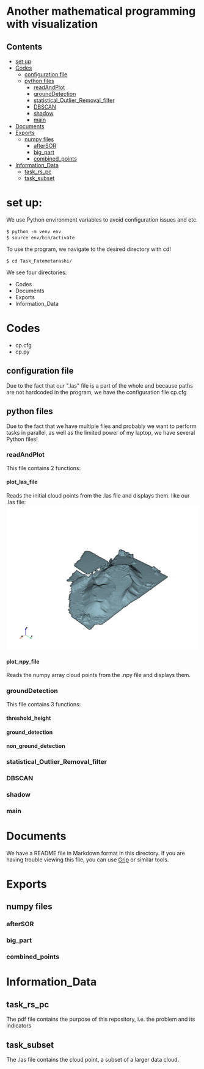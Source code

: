 # Another mathematical programming with visualization

 ## Contents
<!-- -->
- [set up](#set-up)
- [Codes](#codes)
    - [configuration file](#configuration-file)
    - [python files](#python-files)
        - [readAndPlot](#readandplot)
        - [groundDetection](#grounddetection)
        - [statistical_Outlier_Removal_filter](#statistical_outlier_removal_filter)
        - [DBSCAN](#dbscan)
        - [shadow](#shadow)
        - [main](#main)
- [Documents](#documents)
- [Exports](#exports)
    - [numpy files](#numpy-files)
        - [afterSOR](#aftersor)
        - [big_part](#big_part)
        - [combined_points](#combined_points)
- [Information_Data](#information-data)
    - [task_rs_pc](#task_rs_pc)
    - [task_subset](#task_subset)



# set up:

We use Python environment variables to avoid configuration issues and etc.
```
$ python -m venv env
$ source env/bin/activate
```
To use the program, we navigate to the desired directory with cd!
  ```
$ cd Task_Fatemetarashi/
```
 We see four directories:
- Codes
- Documents
- Exports
- Information_Data 

<!-- -->
# Codes
- cp.cfg
- cp.py

## configuration file
Due to the fact that our ".las" file is a part of the whole and because paths are not hardcoded in the program, we have the configuration file cp.cfg

## python files
Due to the fact that we have multiple files and probably we want to perform tasks in parallel, as well as the limited power of my laptop, we have several Python files! 

### readAndPlot
This file contains 2 functions:
#### plot_las_file
Reads the initial cloud points from the .las file and displays them. like our .las file:
![cloud point](0.png)
#### plot_npy_file
Reads the numpy array cloud points from the .npy file and displays them.

### groundDetection
This file contains 3 functions:
#### threshold_height
#### ground_detection
####  non_ground_detection



### statistical_Outlier_Removal_filter
### DBSCAN
### shadow
### main

<!-- -->
# Documents
We have a README file in Markdown format in this directory. If you are having trouble viewing this file, you can use [Grip](https://github.com/joeyespo/grip)  or similar tools.

<!-- -->
# Exports 

## numpy files

### afterSOR
### big_part
### combined_points

<!-- -->
# Information_Data
## task_rs_pc
The pdf file contains the purpose of this repository, i.e. the problem and its indicators
## task_subset  
The .las file contains the cloud point, a subset of a larger data cloud.

